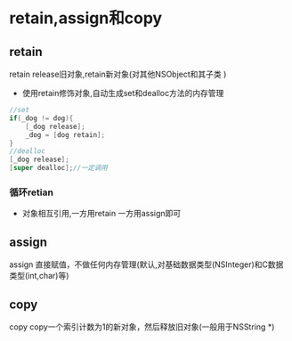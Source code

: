 # retain,assign和copy
## retain
retain release旧对象,retain新对象(对其他NSObject和其子类 )
* 使用retain修饰对象,自动生成set和dealloc方法的内存管理

```objectivec
//set
if(_dog != dog){
    [_dog release];
    _dog = [dog retain];
}
//dealloc
[_dog release];
[super dealloc];//一定调用
```
### 循环retian
* 对象相互引用,一方用retain 一方用assign即可

## assign
assign 直接赋值，不做任何内存管理(默认,对基础数据类型(NSInteger)和C数据类型(int,char)等)

## copy
copy copy一个索引计数为1的新对象，然后释放旧对象(一般用于NSString *)